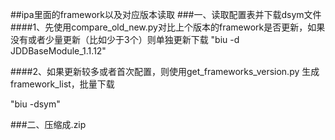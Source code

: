 ##ipa里面的framework以及对应版本读取
###一、读取配置表并下载dsym文件
####1、先使用compare_old_new.py对比上个版本的framework是否更新，如果没有或者少量更新（比如少于3个）则单独更新下载
"biu -d JDDBaseModule_1.1.12"

####2、如果更新较多或者首次配置，则使用get_frameworks_version.py 生成framework_list，批量下载

"biu -dsym"

###二、压缩成.zip
